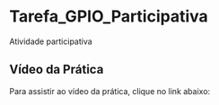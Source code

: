 # Tarefa_GPIO_Participativa
Atividade participativa
## Vídeo da Prática

Para assistir ao vídeo da prática, clique no link abaixo:

